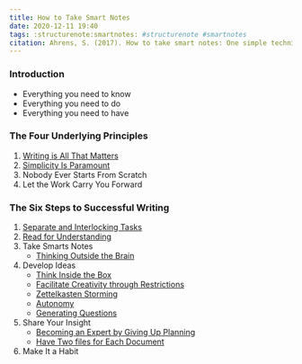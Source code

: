 ```yaml
---
title: How to Take Smart Notes
date: 2020-12-11 19:40
tags: :structurenote:smartnotes: #structurenote #smartnotes
citation: Ahrens, S. (2017). How to take smart notes: One simple technique to boost writing, learning, and thinking for students, academics, and nonfiction book writers. Sönke Ahrens. takesmartnotes.com
---
```

### Introduction

+ Everything you need to know
+ Everything you need to do
+ Everything you need to have

### The Four Underlying Principles

1. [Writing is All That Matters](202012112003.md)
2. [Simplicity Is Paramount](202012161458.md)
3. Nobody Ever Starts From Scratch
4. Let the Work Carry You Forward

### The Six Steps to Successful Writing

1. [Separate and Interlocking Tasks](202012111950.md)
2. [Read for Understanding](202012131801.md)
3. Take Smarts Notes
    + [Thinking Outside the Brain](202012141540.md)
4. Develop Ideas
    + [Think Inside the Box](202012151756.md)
    + [Facilitate Creativity through Restrictions](202012151810.md)
    + [Zettelkasten Storming](202012161400.md)
    + [Autonomy](202012161353.md)
    + [Generating Questions](202012161408.md)
5. Share Your Insight
    + [Becoming an Expert by Giving Up Planning](202012161431.md)
    + [Have Two files for Each Document](202012161445.md)
6. Make It a Habit
